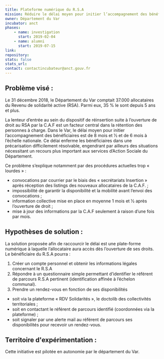 ```yaml
---
title: Plateforme numérique du R.S.A
mission: Réduire le délai moyen pour initier l’accompagnement des bénéficiaires du R.S.A
owner: Département du Var
incubator: anct
phases:
    - name: investigation
      start: 2019-02-04
    - name: alumni
      start: 2019-07-15
link:
repository: 
stats: false 
stats_url: 
contact: contactincubateur@anct.gouv.fr
---
```


## Problème visé :
Le 31 décembre 2018, le Département du Var comptait 37.000 allocataires du Revenu de solidarité active (RSA). Parmi eux, 35 % le sont depuis 5 ans et plus.

La lenteur d’entrée au sein du dispositif de réinsertion suite à l’ouverture de droit au RSA par la C.A.F est un facteur central dans la rétention des personnes à charge.
Dans le Var, le délai moyen pour initier l’accompagnement des bénéficiaires est de 8 mois et 1⁄2 et de 6 mois à l’échelle nationale.
Ce délai enferme les bénéficiaires dans une précarisation difficilement résolvable, engendrant par ailleurs des situations nécessitant un recours plus important aux services d’Action Sociale du Département.

Ce problème s’explique notamment par des procédures actuelles trop « lourdes » :
- convocations par courrier par le biais des « secrétariats Insertion » après réception des listings des nouveaux allocataires de la C.A.F. ;
- impossibilité de garantir la disponibilité et la mobilité avant l’envoi des convocations ;
- information collective mise en place en moyenne 1 mois et 1⁄2 après l’ouverture de droit ;
- mise à jour des informations par la C.A.F seulement à raison d’une fois par mois.

## Hypothèses de solution : 
La solution proposée afin de raccourcir le délai est une plate-forme numérique à laquelle l’allocataire aura accès dès l’ouverture de ses droits.
Le bénéficiaire du R.S.A pourra :
1. Créer un compte personnel et obtenir les informations légales concernant le R.S.A
2. Répondre à un questionnaire simple permettant d’identifier le référent de parcours R.S.A
pertinent (identification affinée à l’échelon communal).
3. Prendre un rendez-vous en fonction de ses disponibilités
- soit via la plateforme « RDV Solidarités », le doctolib des collectivités territoriales ;
- soit en contactant le référent de parcours identifié (coordonnées via la plateforme) ;
- soit signaler par une alerte mail au référent de parcours ses disponibilités pour recevoir un rendez-vous.

## Territoire d'expérimentation : 
Cette initiative est pilotée en autonomie par le département du Var.
